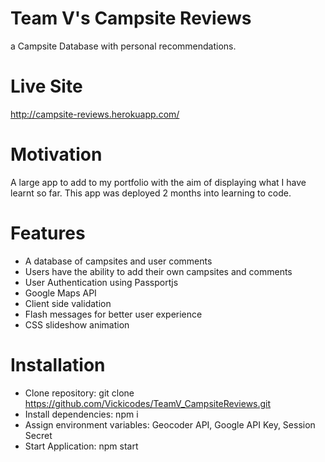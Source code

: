 # Team V's Campsite Reviews
a Campsite Database with personal recommendations.

# Live Site 
http://campsite-reviews.herokuapp.com/

# Motivation
A large app to add to my portfolio with the aim of displaying what I have learnt so far. This app was deployed 2 months into learning to code. 

# Features
- A database of campsites and user comments
- Users have the ability to add their own campsites and comments
- User Authentication using Passportjs
- Google Maps API
- Client side validation
- Flash messages for better user experience
- CSS slideshow animation

# Installation
- Clone repository: git clone https://github.com/Vickicodes/TeamV_CampsiteReviews.git
- Install dependencies: npm i
- Assign environment variables: Geocoder API, Google API Key, Session Secret
- Start Application: npm start